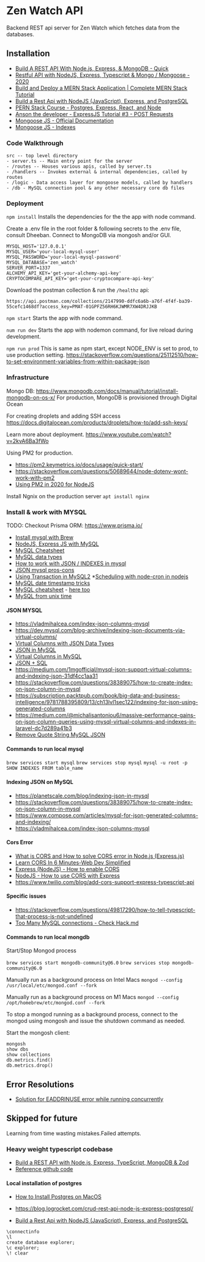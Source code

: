 # Zen Watch API
Backend REST api server for Zen Watch which fetches data from the databases.

## Installation
* [Build A REST API With Node.js, Express, & MongoDB - Quick](https://www.youtube.com/watch?v=fgTGADljAeg)
* [Restful API with NodeJS, Express, Typescript & Mongo / Mongoose - 2020](https://www.youtube.com/watch?v=lNqaQ0wEeAo)
* [Build and Deploy a MERN Stack Application | Complete MERN Stack Tutorial](https://www.youtube.com/watch?v=2kvA6Ba3fWo)
* [Build a Rest Api with NodeJS (JavaScript), Express, and PostgreSQL](https://www.youtube.com/watch?v=DihOP19LQdg)
* [PERN Stack Course - Postgres, Express, React, and Node](https://www.youtube.com/watch?v=ldYcgPKEZC8)
* [Anson the developer - ExpressJS Tutorial #3 - POST Requests](https://www.youtube.com/watch?v=1cjdlfB11Ss)
* [Mongoose JS - Official Documentation](https://mongoosejs.com/docs/typescript.html)
* [Mongoose JS - Indexes](https://mongoosejs.com/docs/guide.html#indexes)

### Code Walkthrough
```
src -- top level directory
- server.ts -- Main entry point for the server
- /routes -- Houses various apis, called by server.ts
- /handlers -- Invokes external & internal dependencies, called by routes
- /logic - Data access layer for mongoose models, called by handlers
- /db - MySQL connection pool & any other necessary core db files
```

### Deployment
``` npm install ```
Installs the dependencies for the the app with node command.

Create a .env file in the root folder & following secrets to the .env file, consult Dheeban.
Connect to MongoDB via mongosh and/or GUI.
```
MYSQL_HOST='127.0.0.1'
MYSQL_USER='your-local-mysql-user'
MYSQL_PASSWORD='your-local-mysql-password'
MYSQL_DATABASE='zen_watch'
SERVER_PORT=1337
ALCHEMY_API_KEY='get-your-alchemy-api-key'
CRYPTOCOMPARE_API_KEY='get-your-cryptocompare-api-key'
```

Download the postman collection & run the `/healthz` api:
```
https://api.postman.com/collections/2147990-ddfc6a6b-a76f-4f4f-ba39-55cefc1468df?access_key=PMAT-01GPFZ56RH6KJWMR7XW4DRJJKB
```

``` npm start ```
Starts the app with node command.

``` num run dev ```
Starts the app with nodemon command, for live reload during development.

``` npm run prod ```
This is same as npm start, except NODE_ENV is set to prod, to use production setting.
https://stackoverflow.com/questions/25112510/how-to-set-environment-variables-from-within-package-json


### Infrastructure
Mongo DB: https://www.mongodb.com/docs/manual/tutorial/install-mongodb-on-os-x/
For production, MongoDB is provisioned through Digital Ocean

For creating droplets and adding SSH access
https://docs.digitalocean.com/products/droplets/how-to/add-ssh-keys/

Learn more about deployment.
https://www.youtube.com/watch?v=2kvA6Ba3fWo

Using PM2 for production.
* https://pm2.keymetrics.io/docs/usage/quick-start/
* https://stackoverflow.com/questions/50689644/node-dotenv-wont-work-with-pm2
* [Using PM2 in 2020 for NodeJS](https://www.youtube.com/watch?v=ebdKIU6SDHI)

Install Ngnix on the production server
```apt install nginx ```

### Install & work with MYSQL

TODO: Checkout Prisma ORM: https://www.prisma.io/

* [Install mysql with Brew](https://flaviocopes.com/mysql-how-to-install/)
* [NodeJS, Express JS with MySQL](https://www.youtube.com/watch?v=Hej48pi_lOc)
* [MySQL Cheatsheet](https://devhints.io/mysql)
* [MySQL data types](https://dev.mysql.com/doc/refman/8.0/en/data-types.html)
* [How to work with JSON / INDEXES in mysql](https://www.digitalocean.com/community/tutorials/working-with-json-in-mysql)
* [JSON mysql pros-cons](https://stackoverflow.com/questions/33660866/native-json-support-in-mysql-5-7-what-are-the-pros-and-cons-of-json-data-type)
* [Using Transaction in MySQL2](https://sehannrathnayake.medium.com/how-to-handle-mysql-database-transactions-with-nodejs-b7a2bf1fd203)
*[Scheduling with node-cron in nodejs](https://www.youtube.com/watch?v=KxPENgraciY)
* [MySQL date timestamp tricks](https://www.w3schools.com/sql/func_mysql_date_sub.asp)
* [MySQL cheatsheet](https://devhints.io/mysql) - [here too](https://popsql.com/learn-sql/mysql/how-to-query-date-and-time-in-mysql)
* [MySQL from unix time](https://dev.mysql.com/doc/refman/8.0/en/date-and-time-functions.html#function_from-unixtime)

#### JSON MYSQL
* https://vladmihalcea.com/index-json-columns-mysql
* https://dev.mysql.com/blog-archive/indexing-json-documents-via-virtual-columns/
* [Virtual Columns with JSON Data Types](https://www.youtube.com/watch?v=sDK5YMBpiy4)
* [JSON in MySQL](https://www.youtube.com/watch?v=mL7xnMZNYXM)
* [Virtual Columns in MySQL](https://www.youtube.com/watch?v=uiI_tZyQDZo)
* [JSON + SQL](https://www.youtube.com/watch?v=PlYlYERtTWc)
* https://medium.com/1mgofficial/mysql-json-support-virtual-columns-and-indexing-json-31df4cc1aa31
* https://stackoverflow.com/questions/38389075/how-to-create-index-on-json-column-in-mysql
* https://subscription.packtpub.com/book/big-data-and-business-intelligence/9781788395809/13/ch13lvl1sec122/indexing-for-json-using-generated-columns
* https://medium.com/@michalisantoniou6/massive-performance-gains-on-json-column-queries-using-mysql-virtual-columns-and-indexes-in-laravel-dc7d289a41b3
* [Remove Quote String MySQL JSON](https://dba.stackexchange.com/questions/143576/how-to-remove-string-quotes-in-mysql-5-7-for-function-json-extract)

#### Commands to run local mysql
``` brew services start mysql ```
``` brew services stop mysql ```
``` mysql -u root -p ```
``` SHOW INDEXES FROM table_name ```

#### Indexing JSON on MySQL
* https://planetscale.com/blog/indexing-json-in-mysql
* https://stackoverflow.com/questions/38389075/how-to-create-index-on-json-column-in-mysql
* https://www.compose.com/articles/mysql-for-json-generated-columns-and-indexing/
* https://vladmihalcea.com/index-json-columns-mysql

#### Cors Error
* [What is CORS and How to solve CORS error in Node.js (Express.js)](https://www.youtube.com/watch?v=OX-9oOcPDfE)
* [Learn CORS In 6 Minutes-Web Dev Simplified](https://www.youtube.com/watch?v=PNtFSVU-YTI)
* [Express (NodeJS) - How to enable CORS](https://www.youtube.com/watch?v=zDqwbiCyur8)
* [NodeJS - How to use CORS with Express](https://www.youtube.com/watch?v=XHNn0ToXovA)
* https://www.twilio.com/blog/add-cors-support-express-typescript-api

#### Specific issues
* https://stackoverflow.com/questions/49817290/how-to-tell-typescript-that-process-is-not-undefined
* [Too Many MySQL connections - Check Hack.md](https://stackoverflow.com/questions/65813552/too-many-connections-nodejs-mysql2-promise)

#### Commands to run local mongdb

Start/Stop Mongod process

```brew services start mongodb-community@6.0```
```brew services stop mongodb-community@6.0```

Manually run as a background process on Intel Macs
```mongod --config /usr/local/etc/mongod.conf --fork```

Manually run as a background process on M1 Macs
```mongod --config /opt/homebrew/etc/mongod.conf --fork```

To stop a mongod running as a background process, connect to the mongod using 
mongosh and issue the shutdown command as needed.

Start the mongosh client:
```
mongosh
show dbs
show collections
db.metrics.find()
db.metrics.drop()
```

## Error Resolutions
* [Solution for EADDRINUSE error while running concurrently](https://stackoverflow.com/questions/61181302/nodemon-error-listen-eaddrinuse-address-already-in-use-5000) 


## Skipped for future
Learning from time wasting mistakes.Failed attempts.

### Heavy weight typescript codebase
* [Build a REST API with Node.js, Express, TypeScript, MongoDB & Zod](https://www.youtube.com/watch?v=BWUi6BS9T5Y)
* [Reference github code](https://github.com/TomDoesTech/REST-API-Tutorial-Updated/blob/main/src/models/product.model.ts)

#### Local installation of postgres

* [How to Install Postgres on MacOS](https://www.youtube.com/watch?v=Z-iM7hUdBSg)

* https://blog.logrocket.com/crud-rest-api-node-js-express-postgresql/

* [Build a Rest Api with NodeJS (JavaScript), Express, and PostgreSQL](https://www.youtube.com/watch?v=DihOP19LQdg)

```
\connectinfo
\l
create database explorer;
\c explorer;
\! clear
```

